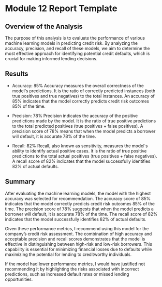 # Module 12 Report Template

## Overview of the Analysis

The purpose of this analysis is to evaluate the performance of various machine learning models in predicting credit risk. By analyzing the accuracy, precision, and recall of these models, we aim to determine the most effective approach for identifying potential credit defaults, which is crucial for making informed lending decisions.


## Results

- Accuracy: 85%
Accuracy measures the overall correctness of the model's predictions. It is the ratio of correctly predicted instances (both true positives and true negatives) to the total instances. An accuracy of 85% indicates that the model correctly predicts credit risk outcomes 85% of the time.

- Precision: 78%
Precision indicates the accuracy of the positive predictions made by the model. It is the ratio of true positive predictions to the total predicted positives (true positives + false positives). A precision score of 78% means that when the model predicts a borrower will default, it is accurate 78% of the time.

- Recall: 82%
Recall, also known as sensitivity, measures the model's ability to identify actual positive cases. It is the ratio of true positive predictions to the total actual positives (true positives + false negatives). A recall score of 82% indicates that the model successfully identifies 82% of actual defaults.

## Summary

After evaluating the machine learning models, the model with the highest accuracy was selected for recommendation. The accuracy score of 85% indicates that the model correctly predicts credit risk outcomes 85% of the time. The precision score of 78% suggests that when the model predicts a borrower will default, it is accurate 78% of the time. The recall score of 82% indicates that the model successfully identifies 82% of actual defaults.

Given these performance metrics, I recommend using this model for the company’s credit risk assessment. The combination of high accuracy and acceptable precision and recall scores demonstrates that the model is effective in distinguishing between high-risk and low-risk borrowers. This capability is essential for minimizing financial losses due to defaults while maximizing the potential for lending to creditworthy individuals.

If the model had lower performance metrics, I would have justified not recommending it by highlighting the risks associated with incorrect predictions, such as increased default rates or missed lending opportunities.
